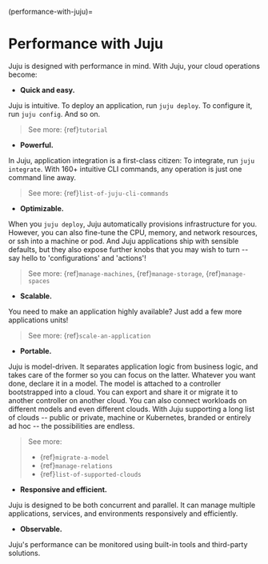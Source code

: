 (performance-with-juju)=
# Performance with Juju

Juju is designed with performance in mind. With Juju, your cloud operations become:


- **Quick and easy.**

Juju is intuitive. To deploy an application, run `juju deploy`. To configure it, run `juju config`.  And so on.

> See more: {ref}`tutorial`

- **Powerful.**

In Juju, application integration is a first-class citizen: To integrate, run `juju integrate`.  With 160+ intuitive CLI commands, any operation is just one command line away.

> See more: {ref}`list-of-juju-cli-commands`

- **Optimizable.**

When you `juju deploy`, Juju automatically provisions infrastructure for you. However, you can also fine-tune the CPU, memory, and network resources, or ssh into a machine or pod. And Juju applications ship with sensible defaults, but they also expose further knobs that you may wish to turn -- say hello to 'configurations' and 'actions'!

> See more: {ref}`manage-machines`, {ref}`manage-storage`, {ref}`manage-spaces`

- **Scalable.**

You need to make an application highly available? Just add a few more applications units!

> See more: {ref}`scale-an-application`

- **Portable.**

Juju is model-driven. It separates application logic from business logic, and takes care of the former so you can focus on the latter. Whatever you want done, declare it in a model. The model is attached to a controller bootstrapped into a cloud. You can export and share it or migrate it to another controller on another cloud. You can also connect workloads on different models and even different clouds. With Juju supporting a long list of clouds -- public or private, machine or Kubernetes, branded or entirely ad hoc -- the possibilities are endless.

> See more:
> - {ref}`migrate-a-model`
> - {ref}`manage-relations`
> - {ref}`list-of-supported-clouds`

- **Responsive and efficient.**

Juju is designed to be both concurrent and parallel. It can manage multiple applications, services, and environments responsively and efficiently.

- **Observable.**

Juju's performance can be monitored using built-in tools and third-party solutions.
